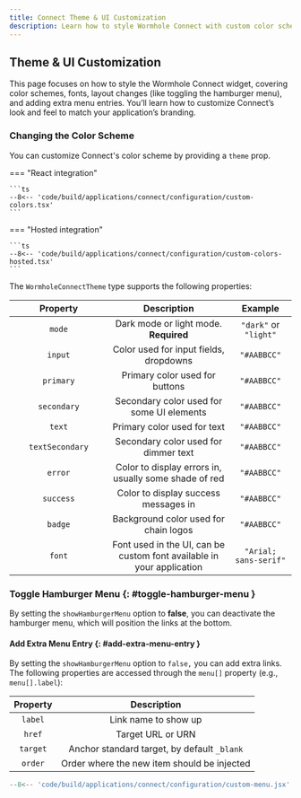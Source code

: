 ```yaml
---
title: Connect Theme & UI Customization
description: Learn how to style Wormhole Connect with custom color schemes, fonts, layouts, and menus for a streamlined user experience.
---
```


## Theme & UI Customization

This page focuses on how to style the Wormhole Connect widget, covering color schemes, fonts, layout changes (like toggling the hamburger menu), and adding extra menu entries. You’ll learn how to customize Connect’s look and feel to match your application’s branding.

### Changing the Color Scheme

You can customize Connect's color scheme by providing a `theme` prop.

=== "React integration"

    ```ts
    --8<-- 'code/build/applications/connect/configuration/custom-colors.tsx'
    ```

=== "Hosted integration"

    ```ts
    --8<-- 'code/build/applications/connect/configuration/custom-colors-hosted.tsx'
    ```

The `WormholeConnectTheme` type supports the following properties:

| <div style="width:10em">Property</div> |                              Description                              |        Example        |
|:--------------------------------------:|:---------------------------------------------------------------------:|:---------------------:|
|                 `mode`                 |                 Dark mode or light mode. **Required**                 | `"dark"` or `"light"` |
|                `input`                 |                Color used for input fields, dropdowns                 |      `"#AABBCC"`      |
|               `primary`                |                    Primary color used for buttons                     |      `"#AABBCC"`      |
|              `secondary`               |               Secondary color used for some UI elements               |      `"#AABBCC"`      |
|                 `text`                 |                      Primary color used for text                      |      `"#AABBCC"`      |
|            `textSecondary`             |                 Secondary color used for dimmer text                  |      `"#AABBCC"`      |
|                `error`                 |         Color to display errors in, usually some shade of red         |      `"#AABBCC"`      |
|               `success`                |                 Color to display success messages in                  |      `"#AABBCC"`      |
|                `badge`                 |                 Background color used for chain logos                 |      `"#AABBCC"`      |
|                 `font`                 | Font used in the UI, can be custom font available in your application | `"Arial; sans-serif"` |

### Toggle Hamburger Menu {: #toggle-hamburger-menu }

By setting the `showHamburgerMenu` option to **false**, you can deactivate the hamburger menu, which will position the links at the bottom.

#### Add Extra Menu Entry {: #add-extra-menu-entry }

By setting the `showHamburgerMenu` option to `false,` you can add extra links. The following properties are accessed through the `menu[]` property (e.g., `menu[].label`):

| Property |                 Description                 |
|:--------:|:-------------------------------------------:|
| `label`  |            Link name to show up             |
|  `href`  |              Target URL or URN              |
| `target` | Anchor standard target, by default `_blank` |
| `order`  | Order where the new item should be injected |

```jsx
--8<-- 'code/build/applications/connect/configuration/custom-menu.jsx'
```
